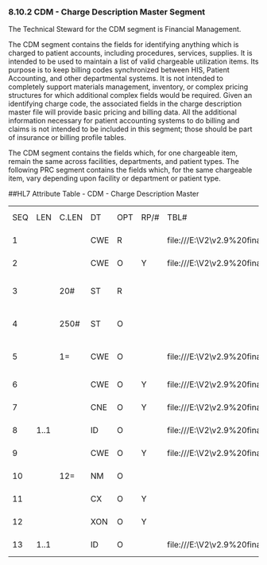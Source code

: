 ### 8.10.2 CDM - Charge Description Master Segment

The Technical Steward for the CDM segment is Financial Management.

The CDM segment contains the fields for identifying anything which is charged to patient accounts, including procedures, services, supplies. It is intended to be used to maintain a list of valid chargeable utilization items. Its purpose is to keep billing codes synchronized between HIS, Patient Accounting, and other departmental systems. It is not intended to completely support materials management, inventory, or complex pricing structures for which additional complex fields would be required. Given an identifying charge code, the associated fields in the charge description master file will provide basic pricing and billing data. All the additional information necessary for patient accounting systems to do billing and claims is not intended to be included in this segment; those should be part of insurance or billing profile tables.

The CDM segment contains the fields which, for one chargeable item, remain the same across facilities, departments, and patient types. The following PRC segment contains the fields which, for the same chargeable item, vary depending upon facility or department or patient type.

##HL7 Attribute Table - CDM - Charge Description Master

|     |     |     |     |     |     |     |     |     |
| --- | --- | --- | --- | --- | --- | --- | --- | --- |
| SEQ | LEN | C.LEN | DT | OPT | RP/# | TBL# | ITEM# | ELEMENT NAME |
| 1 |  |  | CWE | R |  | file:///E:\V2\v2.9%20final%20Nov%20from%20Frank\V29_CH02C_Tables.docx#HL70132[0132] | 01306 | Primary Key Value - CDM |
| 2 |  |  | CWE | O | Y | file:///E:\V2\v2.9%20final%20Nov%20from%20Frank\V29_CH02C_Tables.docx#HL70132[0132] | 00983 | Charge Code Alias |
| 3 |  | 20# | ST | R |  |  | 00984 | Charge Description Short |
| 4 |  | 250# | ST | O |  |  | 00985 | Charge Description Long |
| 5 |  | 1= | CWE | O |  | file:///E:\V2\v2.9%20final%20Nov%20from%20Frank\V29_CH02C_Tables.docx#HL70268[0268] | 00986 | Description Override Indicator |
| 6 |  |  | CWE | O | Y | file:///E:\V2\v2.9%20final%20Nov%20from%20Frank\V29_CH02C_Tables.docx#HL70132[0132] | 00987 | Exploding Charges |
| 7 |  |  | CNE | O | Y | file:///E:\V2\v2.9%20final%20Nov%20from%20Frank\V29_CH02C_Tables.docx#HL70088[0088] | 00393 | Procedure Code |
| 8 | 1..1 |  | ID | O |  | file:///E:\V2\v2.9%20final%20Nov%20from%20Frank\V29_CH02C_Tables.docx#HL70183[0183] | 00675 | Active/Inactive Flag |
| 9 |  |  | CWE | O | Y | file:///E:\V2\v2.9%20final%20Nov%20from%20Frank\V29_CH02C_Tables.docx#HL70463[0463] | 00990 | Inventory Number |
| 10 |  | 12= | NM | O |  |  | 00991 | Resource Load |
| 11 |  |  | CX | O | Y |  | 00992 | Contract Number |
| 12 |  |  | XON | O | Y |  | 00993 | Contract Organization |
| 13 | 1..1 |  | ID | O |  | file:///E:\V2\v2.9%20final%20Nov%20from%20Frank\V29_CH02C_Tables.docx#HL70136[0136] | 00994 | Room Fee Indicator |
